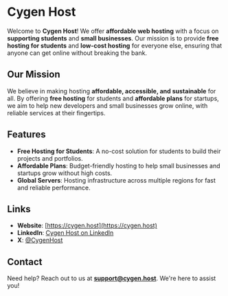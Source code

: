 # Cygen Host

Welcome to **Cygen Host**! We offer **affordable web hosting** with a focus on **supporting students** and **small businesses**. Our mission is to provide **free hosting for students** and **low-cost hosting** for everyone else, ensuring that anyone can get online without breaking the bank.

## Our Mission

We believe in making hosting **affordable, accessible, and sustainable** for all. By offering **free hosting** for students and **affordable plans** for startups, we aim to help new developers and small businesses grow online, with reliable services at their fingertips.

## Features

- **Free Hosting for Students**: A no-cost solution for students to build their projects and portfolios.
- **Affordable Plans**: Budget-friendly hosting to help small businesses and startups grow without high costs.
- **Global Servers**: Hosting infrastructure across multiple regions for fast and reliable performance.

## Links

- **Website**: [https://cygen.host](https://cygen.host)
- **LinkedIn**: [Cygen Host on LinkedIn](https://www.linkedin.com/company/cygen-host/)
- **X**: [@CygenHost](https://x.com/CygenHost)

## Contact

Need help? Reach out to us at **[support@cygen.host](mailto:support@cygen.host)**. We're here to assist you!
